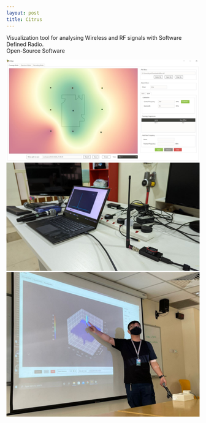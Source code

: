 ```yaml
---
layout: post
title: Citrus
---
```


Visualization tool for analysing Wireless and RF signals with Software Defined Radio. <br>
Open-Source Software
<br>

![](images/citrus-01.jpg) ![](images/citrus-02.jpg) ![](images/citrus-03.jpg)
